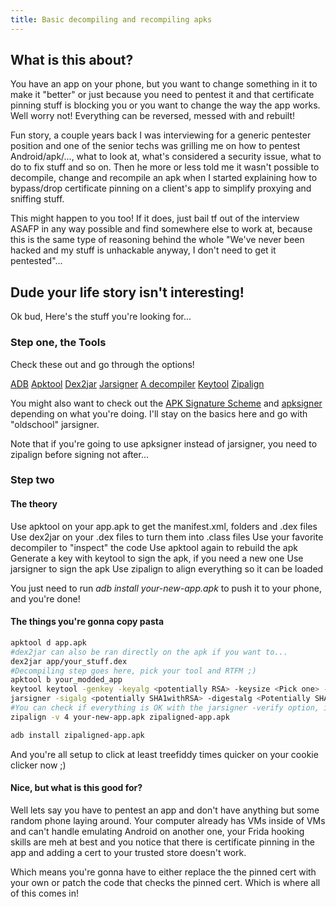 ```yaml
---
title: Basic decompiling and recompiling apks
---
```


## What is this about?
You have an app on your phone, but you want to change something in it to make it "better" or just because you need to pentest it and that certificate pinning stuff is blocking you or you want to change the way the app works. Well worry not! Everything can be reversed, messed with and rebuilt!

Fun story, a couple years back I was interviewing for a generic pentester position and one of the senior techs was grilling me on how to pentest Android/apk/..., what to look at, what's considered a security issue, what to do to fix stuff and so on. Then he more or less told me it wasn't possible to decompile, change and recompile an apk when I started explaining how to bypass/drop certificate pinning on a client's app to simplify proxying and sniffing stuff. 

This might happen to you too! If it does, just bail tf out of the interview ASAFP in any way possible and find somewhere else to work at, because this is the same type of reasoning behind the whole "We've never been hacked and my stuff is unhackable anyway, I don't need to get it pentested"...


## Dude your life story isn't interesting!
Ok bud, Here's the stuff you're looking for...

### Step one, the Tools
Check these out and go through the options!

[ADB](https://developer.android.com/studio/command-line/adb)
[Apktool](https://github.com/iBotPeaches/Apktool)
[Dex2jar](https://github.com/pxb1988/dex2jar)
[Jarsigner](https://openjdk.java.net/tools/index.html)
[A decompiler](http://www.javadecompilers.com/)
[Keytool](https://openjdk.java.net/tools/index.html)
[Zipalign](https://developer.android.com/studio/command-line/zipalign)

You might also want to check out the [APK Signature Scheme](https://source.android.com/security/apksigning) and [apksigner](https://developer.android.com/studio/command-line/apksigner.html) depending on what you're doing. I'll stay on the basics here and go with "oldschool" jarsigner.

Note that if you're going to use apksigner instead of jarsigner, you need to zipalign before signing not after...

### Step two

#### The theory
Use apktool on your app.apk to get the manifest.xml, folders and .dex files
Use dex2jar on your .dex files to turn them into .class files
Use your favorite decompiler to "inspect" the code
Use apktool again to rebuild the apk
Generate a key with keytool to sign the apk, if you need a new one
Use jarsigner to sign the apk
Use zipalign to align everything so it can be loaded

You just need to run *adb install your-new-app.apk* to push it to your phone, and you're done! 


#### The things you're gonna copy pasta
```bash
apktool d app.apk
#dex2jar can also be ran directly on the apk if you want to...
dex2jar app/your_stuff.dex
#Decompiling step goes here, pick your tool and RTFM ;)
apktool b your_modded_app
keytool keytool -genkey -keyalg <potentially RSA> -keysize <Pick one> -alias <your alias> -keystore <your keystore>
jarsigner -sigalg <potentially SHA1withRSA> -digestalg <Potentially SHA1> -keystore <your keystore> your-new-app.apk <your alias>
#You can check if everything is OK with the jarsigner -verify option, if you need/want to
zipalign -v 4 your-new-app.apk zipaligned-app.apk

adb install zipaligned-app.apk
```
And you're all setup to click at least treefiddy times quicker on your cookie clicker now ;)


#### Nice, but what is this good for?
Well lets say you have to pentest an app and don't have anything but some random phone laying around. Your computer already has VMs inside of VMs and can't handle emulating Android on another one, your Frida hooking skills are meh at best and you notice that there is certificate pinning in the app and adding a cert to your trusted store doesn't work.

Which means you're gonna have to either replace the the pinned cert with your own or patch the code that checks the pinned cert. Which is where all of this comes in!